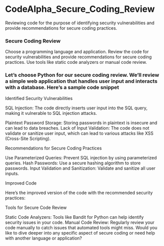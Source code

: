 # CodeAlpha_Secure_Coding_Review
Reviewing code for the purpose of identifying security vulnerabilities and provide recommendations for secure coding practices.

### Secure Coding Review
Choose a programming language and application.
Review the code for security vulnerabilities and
provide recommendations for secure coding practices.
Use tools like static code analyzers or manual code
review.

### Let’s choose Python for our secure coding review. We’ll review a simple web application that handles user input and interacts with a database. Here’s a sample code snippet

Identified Security Vulnerabilities

SQL Injection: The code directly inserts user input into the SQL query, making it vulnerable to SQL injection attacks.

Plaintext Password Storage: Storing passwords in plaintext is insecure and can lead to data breaches.
Lack of Input Validation: The code does not validate or sanitize user input, which can lead to various attacks like XSS (Cross-Site Scripting).

Recommendations for Secure Coding Practices

Use Parameterized Queries: Prevent SQL injection by using parameterized queries.
Hash Passwords: Use a secure hashing algorithm to store passwords.
Input Validation and Sanitization: Validate and sanitize all user inputs.

Improved Code

Here’s the improved version of the code with the recommended security practices:

Tools for Secure Code Review

Static Code Analyzers: Tools like Bandit for Python can help identify security issues in your code.
Manual Code Review: Regularly review your code manually to catch issues that automated tools might miss.
Would you like to dive deeper into any specific aspect of secure coding or need help with another language or application?